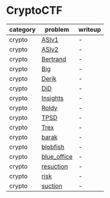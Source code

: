 # CryptoCTF
category | problem | writeup
--- | --- | ---
crypto | [ASIv1](crypto/ASIv1) | -
crypto | [ASIv2](crypto/ASIv2) | -
crypto | [Bertrand](crypto/Bertrand) | -
crypto | [Big](crypto/Big) | -
crypto | [Derik](crypto/Derik) | -
crypto | [DiD](crypto/DiD) | -
crypto | [Insights](crypto/Insights) | -
crypto | [Roldy](crypto/Roldy) | -
crypto | [TPSD](crypto/TPSD) | -
crypto | [Trex](crypto/Trex) | -
crypto | [barak](crypto/barak) | -
crypto | [blobfish](crypto/blobfish) | -
crypto | [blue_office](crypto/blue_office) | -
crypto | [resuction](crypto/resuction) | -
crypto | [risk](crypto/risk) | -
crypto | [suction](crypto/suction) | -
